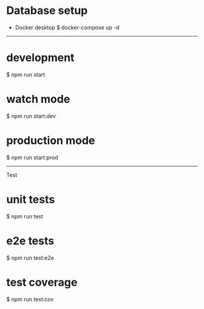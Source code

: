 # Database setup
- Docker desktop
$ docker-compose up -d

-------------

# development
$ npm run start

# watch mode
$ npm run start:dev

# production mode
$ npm run start:prod

----------------

Test
# unit tests
$ npm run test

# e2e tests
$ npm run test:e2e

# test coverage
$ npm run test:cov
